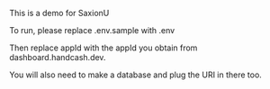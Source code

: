 This is a demo for SaxionU

To run, please replace .env.sample with .env

Then replace appId with the appId you obtain from dashboard.handcash.dev.

You will also need to make a database and plug the URI in there too.
